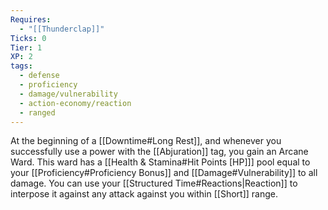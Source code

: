 ```yaml
---
Requires:
  - "[[Thunderclap]]"
Ticks: 0
Tier: 1
XP: 2
tags:
  - defense
  - proficiency
  - damage/vulnerability
  - action-economy/reaction
  - ranged
---
```

At the beginning of a [[Downtime#Long Rest]], and whenever you successfully use a power with the [[Abjuration]] tag, you gain an Arcane Ward. This ward has a [[Health & Stamina#Hit Points [HP]]] pool equal to your [[Proficiency#Proficiency Bonus]] and [[Damage#Vulnerability]] to all damage. You can use your [[Structured Time#Reactions|Reaction]] to interpose it against any attack against you within [[Short]] range.